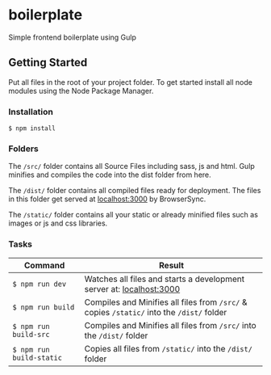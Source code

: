 # boilerplate
Simple frontend boilerplate using Gulp


## Getting Started
Put all files in the root of your project folder. To get started install all node modules using the Node Package Manager.

### Installation
```shell
$ npm install
```

### Folders
  The `/src/` folder contains all Source Files including sass, js and html. Gulp minifies and compiles the code into the dist folder from here.
  
  The `/dist/` folder contains all compiled files ready for deployment. The files in this folder get served at [localhost:3000](http://localhost:3000/) by BrowserSync.
  
   The `/static/` folder contains all your static or already minified files such as images or js and css libraries.
  
### Tasks
| Command                  | Result  |
| ------------------------ |-------- |
| `$ npm run dev`          | Watches all files and starts a development server at: [localhost:3000](http://localhost:3000/) |
| `$ npm run build`        | Compiles and Minifies all files from `/src/` & copies `/static/` into the `/dist/` folder     |
| `$ npm run build-src`    | Compiles and Minifies all files from `/src/` into the `/dist/` folder|
| `$ npm run build-static` | Copies all files from `/static/` into the `/dist/` folder|
